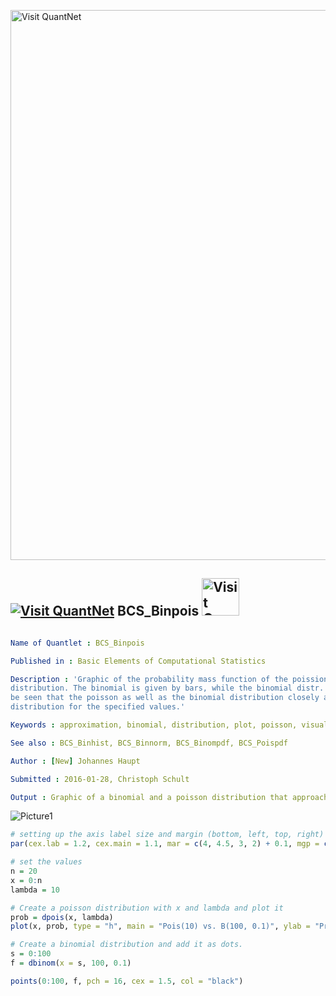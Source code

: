 
[<img src="https://github.com/QuantLet/Styleguide-and-FAQ/blob/master/pictures/banner.png" width="880" alt="Visit QuantNet">](http://quantlet.de/index.php?p=info)

## [<img src="https://github.com/QuantLet/Styleguide-and-Validation-procedure/blob/master/pictures/qloqo.png" alt="Visit QuantNet">](http://quantlet.de/) **BCS_Binpois** [<img src="https://github.com/QuantLet/Styleguide-and-Validation-procedure/blob/master/pictures/QN2.png" width="60" alt="Visit QuantNet 2.0">](http://quantlet.de/d3/ia)

```yaml

Name of Quantlet : BCS_Binpois

Published in : Basic Elements of Computational Statistics

Description : 'Graphic of the probability mass function of the poission distribution vs. binomial
distribution. The binomial is given by bars, while the binomial distr. is plotted as dots. It can
be seen that the poisson as well as the binomial distribution closely approache the binomial
distribution for the specified values.'

Keywords : approximation, binomial, distribution, plot, poisson, visualization

See also : BCS_Binhist, BCS_Binnorm, BCS_Binompdf, BCS_Poispdf

Author : [New] Johannes Haupt

Submitted : 2016-01-28, Christoph Schult

Output : Graphic of a binomial and a poisson distribution that approach the normal distribution

```

![Picture1](BCS_Binpois.png)


```r
# setting up the axis label size and margin (bottom, left, top, right)
par(cex.lab = 1.2, cex.main = 1.1, mar = c(4, 4.5, 3, 2) + 0.1, mgp = c(2.9, 1, 0))

# set the values
n = 20
x = 0:n
lambda = 10

# Create a poisson distribution with x and lambda and plot it
prob = dpois(x, lambda)
plot(x, prob, type = "h", main = "Pois(10) vs. B(100, 0.1)", ylab = "Probability", ylim = c(0, 0.15))

# Create a binomial distribution and add it as dots.
s = 0:100
f = dbinom(x = s, 100, 0.1)

points(0:100, f, pch = 16, cex = 1.5, col = "black")
```
